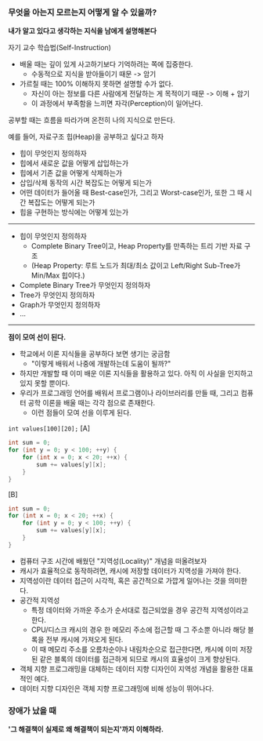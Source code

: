 ### 무엇을 아는지 모르는지 어떻게 알 수 있을까?

**내가 알고 있다고 생각하는 지식을 남에게 설명해본다**

자기 교수 학습법(Self-Instruction)
- 배울 때는 깊이 있게 사고하기보다 기억하려는 쪽에 집중한다.
	- 수동적으로 지식을 받아들이기 때문 -> 암기
- 가르칠 때는 100% 이해하지 못하면 설명할 수가 없다.
	- 자신이 아는 정보를 다른 사람에게 전달하는 게 목적이기 때문 -> 이해 + 암기
	- 이 과정에서 부족함을 느끼면 자각(Perception)이 일어난다.

공부할 때는 흐름을 따라가며 온전히 나의 지식으로 만든다.

예를 들어, 자료구조 힙(Heap)을 공부하고 싶다고 하자
- 힙이 무엇인지 정의하자
- 힙에서 새로운 값을 어떻게 삽입하는가
- 힙에서 기존 값을 어떻게 삭제하는가
- 삽입/삭제 동작의 시간 복잡도는 어떻게 되는가
- 어떤 데이터가 들어올 때 Best-case인가, 그리고 Worst-case인가, 또한 그 때 시간 복잡도는 어떻게 되는가
- 힙을 구현하는 방식에는 어떻게 있는가
---
- 힙이 무엇인지 정의하자
	- Complete Binary Tree이고, Heap Property를 만족하는 트리 기반 자료 구조 
	- (Heap Property: 루트 노드가 최대/최소 값이고 Left/Right Sub-Tree가 Min/Max 힙이다.)
- Complete Binary Tree가 무엇인지 정의하자
- Tree가 무엇인지 정의하자
- Graph가 무엇인지 정의하자
- ...
---

**점이 모여 선이 된다.**
- 학교에서 이론 지식들을 공부하다 보면 생기는 궁금함
	- "이렇게 배워서 나중에 개발하는데 도움이 될까?"
- 하지만 개발할 때 이미 배운 이론 지식들을 활용하고 있다. 아직 이 사실을 인지하고 있지 못할 뿐이다.
- 우리가 프로그래밍 언어를 배워서 프로그램이나 라이브러리를 만들 때, 그리고 컴퓨터 공학 이론을 배울 때는 각각 점으로 존재한다.
	- 이런 점들이 모여 선을 이루게 된다.

`int values[100][20];`
[A]
```cpp
int sum = 0;
for (int y = 0; y < 100; ++y) {
	for (int x = 0; x < 20; ++x) {
		sum += values[y][x];
	}
}
```
[B]
```cpp
int sum = 0;
for (int x = 0; x < 20; ++x) {
	for (int y = 0; y < 100; ++y) {
		sum += values[y][x];
	}
}
```
- 컴퓨터 구조 시간에 배웠던 "지역성(Locality)" 개념을 떠올려보자
- 캐시가 효율적으로 동작하려면, 캐시에 저장할 데이터가 지역성을 가져야 한다.
- 지역성이란 데이터 접근이 시각적, 혹은 공간적으로 가깝게 일어나는 것을 의미한다.
- 공간적 지역성
	- 특정 데이터와 가까운 주소가 순서대로 접근되었을 경우 공간적 지역성이라고 한다.
	- CPU/디스크 캐시의 경우 한 메모리 주소에 접근할 때 그 주소뿐 아니라 해당 블록을 전부 캐시에 가져오게 된다.
	- 이 때 메모리 주소를 오름차순이나 내림차순으로 접근한다면, 캐시에 이미 저장된 같은 블록의 데이터를 접근하게 되므로 캐시의 효율성이 크게 향상된다.
- 객체 지향 프로그래밍을 대체하는 데이터 지향 디자인이 지역성 개념을 활용한 대표적인 예다.
- 데이터 지향 디자인은 객체 지향 프로그래밍에 비해 성능이 뛰어나다.

### 장애가 났을 때
**'그 해결책이 실제로 왜 해결책이 되는지'까지 이해하라.**